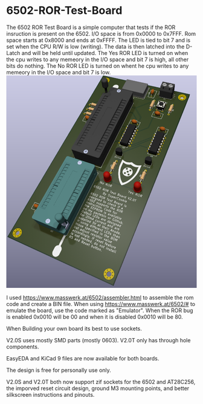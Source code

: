 # 6502-ROR-Test-Board

The 6502 ROR Test Board is a simple computer that tests if the ROR insruction is present on the 6502. I/O space is from 0x0000 to 0x7FFF. Rom space starts at 0x8000 and ends at 0xFFFF. The LED is tied to bit 7 and is set when the CPU R/W is low (writing). The data is then latched into the D-Latch and will be held until updated. The Yes ROR LED is turned on when the cpu writes to any memeory in the I/O space and bit 7 is high, all other bits do nothing. The No ROR LED is turned on whent he cpu writes to any memeory in the I/O space and bit 7 is low.
![ ][logo]

[logo]: https://github.com/Supercookiegaming/6502-ROR-Test-Board/blob/350ec1a620519f19180ad02e0bde4138ba3418b3/Renders/3D/KiCad%209%203D%206502%20ROR%20Test%20Board%20Render%20V2.0T.png
I used https://www.masswerk.at/6502/assembler.html to assemble the rom code and create a BIN file. When using https://www.masswerk.at/6502/# to emulate the board, use the code marked as "Emulator". When the ROR bug is enabled 0x0010 will be 00 and when it is disabled 0x0010 will be 80.

When Building your own board its best to use sockets.

V2.0S uses mostly SMD parts (mostly 0603). V2.0T only has through hole components. 

EasyEDA and KiCad 9 files are now available for both boards. 

The design is free for personally use only.

V2.0S and V2.0T both now support zif sockets for the 6502 and AT28C256, the imporved reset circuit design, ground M3 mounting points, and better silkscreen instructions and pinouts.
